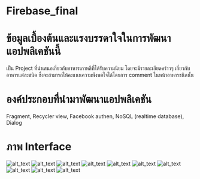 # Firebase_final

# ข้อมูลเบื้องต้นและแรงบรรดาใจในการพัฒนาแอปพลิเคชันนี้
เป็น Project ที่นำเสนอเกี่ยวกับอาหารเกาหลีที่ได้รับความนิยม โดยจะมีรายละเอียดคร่าวๆ เกี่ยวกับอาหารแต่ละชนิด ซึ่งจะสามารถให้คะแนนความพึงพอใจได้โดยการ comment ในหน้าอาหารชนิดนั้น

# องค์ประกอบที่นำมาพัฒนาแอปพลิเคชัน
  Fragment, Recycler view, Facebook authen, NoSQL (realtime database), Dialog

# ภาพ Interface
![alt_text](https://i.postimg.cc/k6vvDRTB/1584686369194.jpg)
![alt_text](https://i.postimg.cc/R3ccbn5X/Screenshot-1584686072.png)
![alt_text](https://i.postimg.cc/yJqmPy5D/Screenshot-1584686086.png)
![alt_text](https://i.postimg.cc/rKmNFmxw/Screenshot-1584686091.png)
![alt_text](https://i.postimg.cc/CRnCkQvy/Screenshot-1584686100.png)
![alt_text](https://i.postimg.cc/ThQc6mys/Screenshot-1584686104.png)
![alt_text](https://i.postimg.cc/nCPYsJGY/Screenshot-1584686111.png)
![alt_text](https://i.postimg.cc/vDGvkXm9/Screenshot-1584686144.png)
![alt_text](https://i.postimg.cc/Wqp6ZpyS/Screenshot-1584686158.png)
![alt_text](https://i.postimg.cc/bDpQXNq8/Screenshot-1584686163.png)
